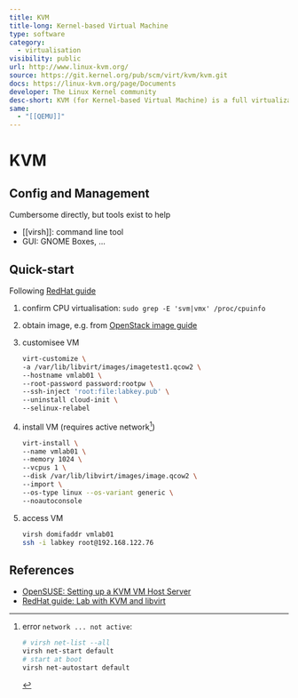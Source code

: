 ```yaml
---
title: KVM
title-long: Kernel-based Virtual Machine
type: software
category:
  - virtualisation
visibility: public
url: http://www.linux-kvm.org/
source: https://git.kernel.org/pub/scm/virt/kvm/kvm.git
docs: https://linux-kvm.org/page/Documents
developer: The Linux Kernel community
desc-short: KVM (for Kernel-based Virtual Machine) is a full virtualization solution for Linux on x86 hardware containing virtualization extensions (Intel VT or AMD-V).
same:
  - "[[QEMU]]"
---
```

# KVM


## Config and Management

Cumbersome directly, but tools exist to help

- [[virsh]]: command line tool
- GUI: GNOME Boxes, ...

## Quick-start

Following [RedHat guide][redhat-kvm-libvirt]

1. confirm CPU virtualisation: `sudo grep -E 'svm|vmx' /proc/cpuinfo`
1. obtain image, e.g. from [OpenStack image guide](https://docs.openstack.org/image-guide/obtain-images.html)
1. customisee VM
   
    ```sh
    virt-customize \
    -a /var/lib/libvirt/images/imagetest1.qcow2 \
    --hostname vmlab01 \
    --root-password password:rootpw \
    --ssh-inject 'root:file:labkey.pub' \
    --uninstall cloud-init \
    --selinux-relabel
    ```

1. install VM (requires active network[^network-error])
   
    ```sh
    virt-install \
    --name vmlab01 \
    --memory 1024 \
    --vcpus 1 \
    --disk /var/lib/libvirt/images/image.qcow2 \
    --import \
    --os-type linux --os-variant generic \
    --noautoconsole
    ```

1. access VM
   
    ```sh
    virsh domifaddr vmlab01
    ssh -i labkey root@192.168.122.76
    ```

## References

- [OpenSUSE: Setting up a KVM VM Host Server](https://doc.opensuse.org/documentation/leap/virtualization/html/book-virtualization/cha-qemu-host.html)
- [RedHat guide: Lab with KVM and libvirt][redhat-kvm-libvirt]

[redhat-kvm-libvirt]: <https://www.redhat.com/sysadmin/build-lab-quickly>
[^network-error]: error `network ... not active`:

    ```sh
    # virsh net-list --all
    virsh net-start default
    # start at boot
    virsh net-autostart default
    ```
